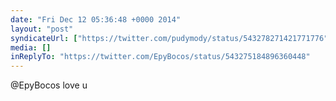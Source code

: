 ```yaml
---
date: "Fri Dec 12 05:36:48 +0000 2014"
layout: "post"
syndicateUrl: ["https://twitter.com/pudymody/status/543278271421771776"]
media: []
inReplyTo: "https://twitter.com/EpyBocos/status/543275184896360448"
---
```

@EpyBocos love u